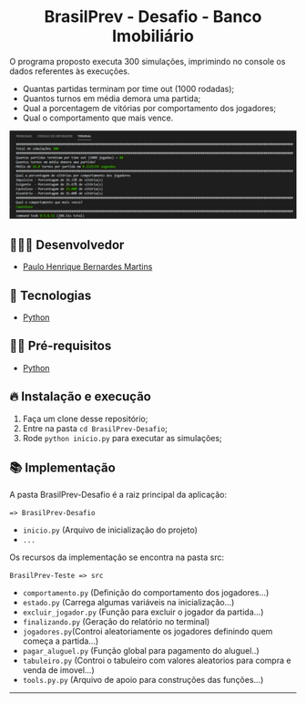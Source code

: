 <h1 align="center">
  BrasilPrev - Desafio - Banco Imobiliário
</h1>

O programa proposto executa 300 simulações, imprimindo no console os dados referentes às execuções. 

- Quantas partidas terminam por time out (1000 rodadas);
- Quantos turnos em média demora uma partida;
- Qual a porcentagem de vitórias por comportamento dos jogadores;
- Qual o comportamento que mais vence.

<img src="preview.jpg" alt="drawing" width="850"/>

## 👨🏼‍💻 Desenvolvedor

- [Paulo Henrique Bernardes Martins](http://phdeveloper.com.br/)

## 🚀 Tecnologias

- [Python](https://www.python.org/)

## ✋🏻 Pré-requisitos

- [Python](https://www.python.org/)

## 🔥 Instalação e execução

1. Faça um clone desse repositório;
2. Entre na pasta `cd BrasilPrev-Desafio`;
3. Rode `python inicio.py` para executar as simulações;

## 📚 Implementação

A pasta BrasilPrev-Desafio é a raiz principal da aplicação:

`=> BrasilPrev-Desafio`
- `inicio.py` (Arquivo de inicialização do projeto)
- `...`

Os recursos da implementação se encontra na pasta src:

`BrasilPrev-Teste => src `
- `comportamento.py` (Definição do comportamento dos jogadores...)
- `estado.py` (Carrega algumas variáveis na inicialização...)
- `excluir_jogador.py` (Função para excluir o jogador da partida...)
- `finalizando.py` (Geração do relatório no terminal)
- `jogadores.py`(Controi aleatoriamente os jogadores definindo quem começa a partida...)
- `pagar_aluguel.py` (Função global para pagamento do aluguel..)
- `tabuleiro.py` (Controi o tabuleiro com valores aleatorios para compra e venda de imovel...)
- `tools.py.py` (Arquivo de apoio para construções das funções...)

---